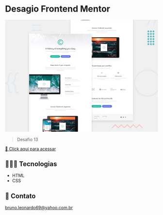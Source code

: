 # Desagio Frontend Mentor

![preview](./design/desktop-preview.jpg)

> Desafio 13

[🔗 Click aqui para acessar](https://brunoleonardodev.github.io/Treino/treino013/)


## 👨🏾‍💻 Tecnologias

- HTML
- CSS

## 📩 Contato

bruno.leonardo69@yahoo.com.br
